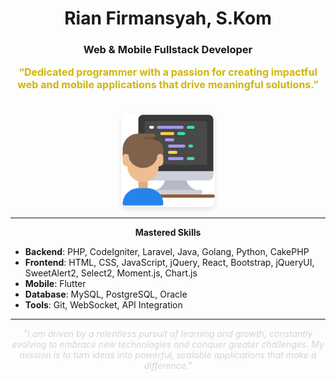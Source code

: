 <div align="center">

# Rian Firmansyah, S.Kom

### Web & Mobile Fullstack Developer

<p style="font-size: 16px; font-weight: bold; color: #ceb607;">
“Dedicated programmer with a passion for creating impactful web and mobile applications that drive meaningful solutions.”
</p>

<img src="programmer.png" alt="Skills Mastered" width="150" style="border-radius: 10px; box-shadow: 0px 4px 8px rgba(0, 0, 0, 0.1); margin-top: 20px;"/>

---

**Mastered Skills**

</div>

- **Backend**: PHP, CodeIgniter, Laravel, Java, Golang, Python, CakePHP
- **Frontend**: HTML, CSS, JavaScript, jQuery, React, Bootstrap, jQueryUI, SweetAlert2, Select2, Moment.js, Chart.js
- **Mobile**: Flutter
- **Database**: MySQL, PostgreSQL, Oracle
- **Tools**: Git, WebSocket, API Integration

---

<div align="center" style="font-style: italic; color: #d5d4d2;">
"I am driven by a relentless pursuit of learning and growth, constantly evolving to embrace new technologies and conquer greater challenges. My mission is to turn ideas into powerful, scalable applications that make a difference."
</div>
